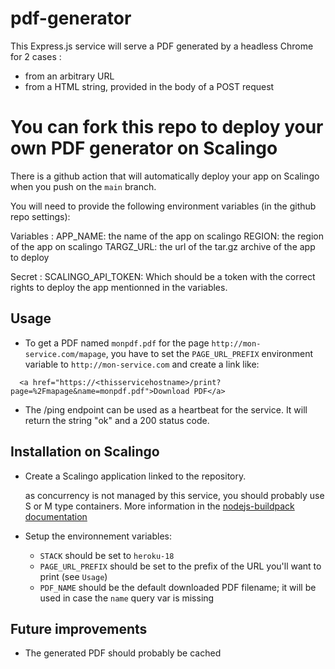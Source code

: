# pdf-generator

This Express.js service will serve a PDF generated by a headless Chrome for 2 cases :

- from an arbitrary URL
- from a HTML string, provided in the body of a POST request

# You can fork this repo to deploy your own PDF generator on Scalingo

There is a github action that will automatically deploy your app on Scalingo when you push on the `main` branch.

You will need to provide the following environment variables (in the github repo settings):

Variables :
APP_NAME: the name of the app on scalingo
REGION: the region of the app on scalingo
TARGZ_URL: the url of the tar.gz archive of the app to deploy

Secret :
SCALINGO_API_TOKEN: Which should be a token with the correct rights to deploy the app mentionned in the variables.

## Usage

- To get a PDF named `monpdf.pdf` for the page `http://mon-service.com/mapage`, you have to set the `PAGE_URL_PREFIX` environment variable to `http://mon-service.com` and create a link like:

```
  <a href="https://<thisservicehostname>/print?page=%2Fmapage&name=monpdf.pdf">Download PDF</a>
```

- The /ping endpoint can be used as a heartbeat for the service. It will return the string "ok" and a 200 status code.

## Installation on Scalingo

- Create a Scalingo application linked to the repository.

  as concurrency is not managed by this service, you should probably use S or M type containers. More information in the [nodejs-buildpack documentation](https://github.com/Scalingo/nodejs-buildpack#reasonable-defaults-for-concurrency)

- Setup the environnement variables:

  - `STACK` should be set to `heroku-18`
  - `PAGE_URL_PREFIX` should be set to the prefix of the URL you'll want to print (see `Usage`)
  - `PDF_NAME` should be the default downloaded PDF filename; it will be used in case the `name` query var is missing

## Future improvements

- The generated PDF should probably be cached
